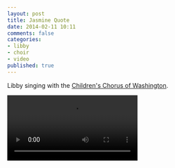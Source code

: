 ```yaml
---
layout: post
title: Jasmine Quote
date: 2014-02-11 10:11
comments: false
categories:
- libby
- choir
- video
published: true
---
```

Libby singing with the [Children's Chorus of Washington](http://www.childrenschorus.com).

<video src="http://media.eick.us.s3.amazonaws.com/video/2013/2013-12-07-ccw-christmas-concert/CCW-Christmas-2013.m3u8" controls></video>